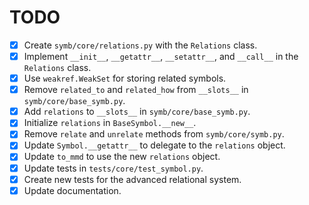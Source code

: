 # TODO

- [x] Create `symb/core/relations.py` with the `Relations` class.
- [x] Implement `__init__`, `__getattr__`, `__setattr__`, and `__call__` in the `Relations` class.
- [x] Use `weakref.WeakSet` for storing related symbols.
- [x] Remove `related_to` and `related_how` from `__slots__` in `symb/core/base_symb.py`.
- [x] Add `relations` to `__slots__` in `symb/core/base_symb.py`.
- [x] Initialize `relations` in `BaseSymbol.__new__`.
- [x] Remove `relate` and `unrelate` methods from `symb/core/symb.py`.
- [x] Update `Symbol.__getattr__` to delegate to the `relations` object.
- [x] Update `to_mmd` to use the new `relations` object.
- [x] Update tests in `tests/core/test_symbol.py`.
- [x] Create new tests for the advanced relational system.
- [x] Update documentation.